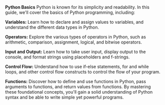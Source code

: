 **Python Basics**
Python is known for its simplicity and readability. In this guide, we'll cover the basics of Python programming, including:

**Variables:**
Learn how to declare and assign values to variables, and understand the different data types in Python.

**Operators:**
Explore the various types of operators in Python, such as arithmetic, comparison, assignment, logical, and bitwise operators.

**Input and Output:**
Learn how to take user input, display output to the console, and format strings using placeholders and f-strings.

**Control Flow:** 
Understand how to use if-else statements, for and while loops, and other control flow constructs to control the flow of your program.

**Functions:**
Discover how to define and use functions in Python, pass arguments to functions, and return values from functions.
By mastering these foundational concepts, you'll gain a solid understanding of Python syntax and be able to write simple yet powerful programs.
